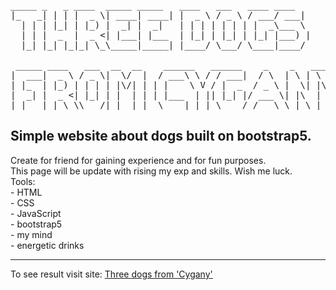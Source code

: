 
<pre>_____ _   _ ____  _____ _____   ____   ___   ____ ____  
|_   _| | | |  _ \| ____| ____| |  _ \ / _ \ / ___/ ___| 
  | | | |_| | |_) |  _| |  _|   | | | | | | | |  _\___ \ 
  | | |  _  |  _ <| |___| |___  | |_| | |_| | |_| |___) |
  |_| |_| |_|_| \_\_____|_____| |____/ \___/ \____|____/ 
                                                         
 _____ ____   ___  __  __    ______   ______    _    _   ___   __
|  ___|  _ \ / _ \|  \/  |  / ___\ \ / / ___|  / \  | \ | \ \ / /
| |_  | |_) | | | | |\/| | | |    \ V / |  _  / _ \ |  \| |\ V / 
|  _| |  _ <| |_| | |  | | | |___  | || |_| |/ ___ \| |\  | | |  
|_|   |_| \_\\___/|_|  |_|  \____| |_| \____/_/   \_\_| \_| |_|</pre>

<h2>Simple website about dogs built on bootstrap5.</h2>
Create for friend for gaining experience and for fun purposes.<br>
This page will be update with rising my exp and skills. Wish me luck.<br>
Tools:<br>
- HTML <br>
- CSS <br>
- JavaScript <br>
- bootstrap5 <br>
- my mind <br>
- energetic drinks <br><hr>

To see result visit site:
<a href="https://bmalvo.github.io/three-dogs-bootstrap/main.html">Three dogs from 'Cygany'</a>
